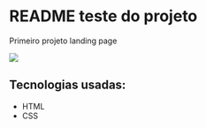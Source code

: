 # README teste do projeto
Primeiro projeto landing page

<img src=src/gifs/animacao.gif>

## Tecnologias usadas:
- HTML
- CSS